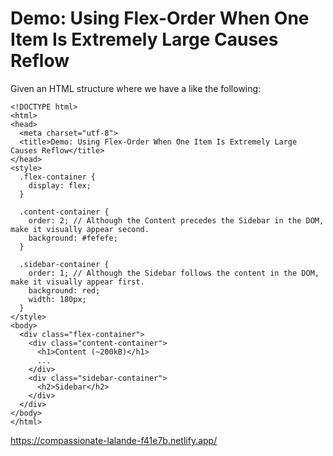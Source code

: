 # Demo: Using Flex-Order When One Item Is Extremely Large Causes Reflow

Given an HTML structure where we have a  like the following:

```
<!DOCTYPE html>
<html>
<head>
  <meta charset="utf-8">
  <title>Demo: Using Flex-Order When One Item Is Extremely Large Causes Reflow</title>
</head>
<style>
  .flex-container {
    display: flex;
  }

  .content-container {
    order: 2; // Although the Content precedes the Sidebar in the DOM, make it visually appear second.
    background: #fefefe;
  }

  .sidebar-container {
    order: 1; // Although the Sidebar follows the content in the DOM, make it visually appear first.
    background: red;
    width: 180px;
  }
</style>
<body>
  <div class="flex-container">
    <div class="content-container">
      <h1>Content (~200kB)</h1>
      ...
    </div>
    <div class="sidebar-container">
      <h2>Sidebar</h2>
    </div>
  </div>
</body>
</html>
```

https://compassionate-lalande-f41e7b.netlify.app/

